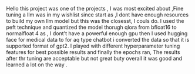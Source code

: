 Hello this project was one of the projects , I was most excited about ,Fine tuning a llm was in my wishlist since start as ,I dont have enough resources to build my own llm model but this was the closesst, I couls do.
I used the peft technique and quantized the model thorugh qlora from bfloat16 to normalfloat 4 as , I dont't have a powerful enough gpu then I used hugging face for medical data to for aq type chatbot i converted the data so that it is supported format of gpt2.
I played with different hyperparameter tuning features for best possible results and finally the epochs ran, The results after thr tuning are acceptable but not great buty overall it was good and learned a lot on the way .
